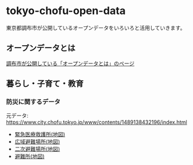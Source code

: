 # tokyo-chofu-open-data
東京都調布市が公開しているオープンデータをいろいろと活用していきます。

## オープンデータとは

[調布市が公開している「オープンデータとは」のページ](https://www.city.chofu.tokyo.jp/www/contents/1412581108431/index.html)

## 暮らし・子育て・教育

### 防災に関するデータ

元データ: https://www.city.chofu.tokyo.jp/www/contents/1489138432196/index.html

- [緊急医療救護所(地図)](https://codeforchofu.github.io/tokyo-chofu-open-data/bousai/kinkyu-iryou-kyuugosho-map.html)
- [広域避難場所(地図)](https://codeforchofu.github.io/tokyo-chofu-open-data/bousai/kouiki-hinanbasho-map.html)
- [二次避難場所(地図)](https://codeforchofu.github.io/tokyo-chofu-open-data/bousai/niji-hinanbasho-map.html)
- [避難所(地図)](https://codeforchofu.github.io/tokyo-chofu-open-data/bousai/hinanjo-map.html)
